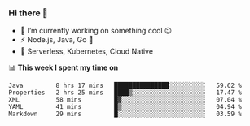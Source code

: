 ### Hi there 👋

<!--
**nodejh/nodejh** is a ✨ _special_ ✨ repository because its `README.md` (this file) appears on your GitHub profile.

Here are some ideas to get you started:

- 🔭 I’m currently working on ...
- 🌱 I’m currently learning ...
- 👯 I’m looking to collaborate on ...
- 🤔 I’m looking for help with ...
- 💬 Ask me about ...
- 📫 How to reach me: ...
- 😄 Pronouns: ...
- ⚡ Fun fact: ...
-->

- 🔭 I’m currently working on something cool :wink:
- ⚡ Node.js, Java, Go :thought_balloon:
- 🤖 Serverless, Kubernetes, Cloud Native

📊 **This week I spent my time on**

<!--START_SECTION:waka-->
```text
Java         8 hrs 17 mins   ███████████████░░░░░░░░░░   59.62 % 
Properties   2 hrs 25 mins   ████▒░░░░░░░░░░░░░░░░░░░░   17.47 % 
XML          58 mins         █▓░░░░░░░░░░░░░░░░░░░░░░░   07.04 % 
YAML         41 mins         █▒░░░░░░░░░░░░░░░░░░░░░░░   04.94 % 
Markdown     29 mins         █░░░░░░░░░░░░░░░░░░░░░░░░   03.59 % 
```
<!--END_SECTION:waka-->


<!--
:traffic_light: **Visitors**

![visitors](https://visitor-badge.glitch.me/badge?page_id=nodejh.nodejh)
-->
